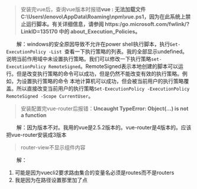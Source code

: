 > 安装完vue后，查询vue版本时报错**vue : 无法加载文件 C:\Users\lenovo\AppData\Roaming\npm\vue.ps1，因为在此系统上禁止运行脚本。有关详细信息，请参阅 https:/go.microsoft.com/fwlink/?LinkID=135170 中的 about_Execution_Policies。**

&emsp;&emsp;解：windows的安全原因导致不允许在power shell执行脚本，执行`Get-ExecutionPolicy -List `查看一下执行策略的列表。我的全部显示undefined。说明当前作用域中未设置执行策略。我们可以修改一下执行策略`set-ExecutionPolicy RemoteSigned`。RemoteSigned表示本地创建的脚本可以运行。但是改变执行策略的命令可以成功，但是仍然不能改变有效的执行策略。例如，为设置执行策略的命令
本地计算机可以成功，但会被当前用户的执行策略覆盖。所以直接改变当前用户的执行策略`Set-ExecutionPolicy -ExecutionPolicy RemoteSigned -Scope CurrentUser`。



> 安装配置完vue-router后报错：**Uncaught TypeError: Object(...) is not a function**

&emsp;&emsp;解：因为版本不对。我用的vue是2.5.2版本的。vue-router是4版本的。应该把vue-router安装成3版本

> router-view不显示组件内容
> 
&emsp;&emsp;解：
   1. 可能是因为vuecli2要求路由集合的变量名必须是routes而不是routers
   2. 我是因为在路径设置那里加了点
